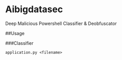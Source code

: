 # Aibigdatasec
Deep Malicious Powershell Classifier &amp; Deobfuscator

##Usage

###Classifier

```
application.py <filename>
```
